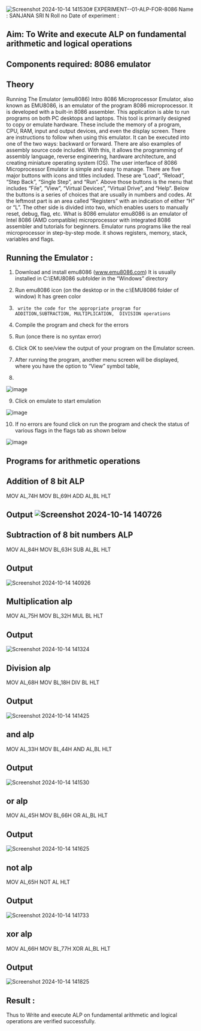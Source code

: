 ![Screenshot 2024-10-14 141530](https://github.com/user-attachments/assets/1bc59c37-981b-47eb-a7a4-5ccc5fe24b7d)# EXPERIMENT--01-ALP-FOR-8086
Name : SANJANA SRI N
Roll no 
Date of experiment :





## Aim: To Write and execute ALP on fundamental arithmetic and logical operations
## Components required: 8086  emulator 
## Theory 
Running The Emulator (emu8086) Intro 8086 Microprocessor Emulator, also known as EMU8086, is an emulator of the program 8086 microprocessor. It is developed with a built-in 8086 assembler. This application is able to run programs on both PC desktops and laptops. This tool is primarily designed to copy or emulate hardware. These include the memory of a program, CPU, RAM, input and output devices, and even the display screen. There are instructions to follow when using this emulator. It can be executed into one of the two ways: backward or forward. There are also examples of assembly source code included. With this, it allows the programming of assembly language, reverse engineering, hardware architecture, and creating miniature operating system (OS). The user interface of 8086 Microprocessor Emulator is simple and easy to manage. There are five major buttons with icons and titles included. These are “Load”, “Reload”, “Step Back”, “Single Step”, and “Run”. Above those buttons is the menu that includes “File”, “View”, “Virtual Devices”, “Virtual Drive”, and “Help”. Below the buttons is a series of choices that are usually in numbers and codes. At the leftmost part is an area called “Registers” with an indication of either “H” or “L”. The other side is divided into two, which enables users to manually reset, debug, flag, etc. What is 8086 emulator emu8086 is an emulator of Intel 8086 (AMD compatible) microprocessor with integrated 8086 assembler and tutorials for beginners. Emulator runs programs like the real microprocessor in step-by-step mode. it shows registers, memory, stack, variables and flags.


 ## Running the Emulator :
1.	Download and install emu8086 (www.emu8086.com) It is usually installed in C:\EMU8086 subfolder in the “Windows” directory
2.	  Run  emu8086 icon (on the desktop or in the c:\EMU8086 folder of window) It has green color 
 
 
3.		write the code for the appropriate program for ADDITION,SUBTRACTION, MULTIPLICATION,  DIVISION operations 

4.	 Compile the program and check for the errors 
5.	Run (once there is no syntax error) 

6.	Click OK to see/view the output of your program on the Emulator screen. 


7.	After running the program, another menu screen will be displayed, where you have the option to “View” symbol table,
8.	 


![image](https://user-images.githubusercontent.com/36288975/189273263-d65baae9-4b8f-4723-afb3-c0ffa4052b04.png)











9.	Click on emulate to start emulation 








![image](https://user-images.githubusercontent.com/36288975/189273273-9bb36ec1-e2e8-4892-8d35-37707332bfdc.png)








10.	If no errors are found click on run the program and check the status of various flags in the flags tab as shown below 






![image](https://user-images.githubusercontent.com/36288975/189273277-113a2a33-4a40-4ff8-95a5-ecd3a1f504fe.png)







## Programs for arithmetic  operations

## Addition  of 8 bit ALP 
MOV AL,74H
MOV BL,69H
ADD AL,BL
HLT



## Output ![Screenshot 2024-10-14 140726](https://github.com/user-attachments/assets/fe7e0978-87f8-4972-bdc6-741aa70112a3)
 
 
## Subtraction   of 8 bit numbers  ALP 
MOV AL,84H
MOV BL,63H
SUB AL,BL
HLT


 
## Output  
![Screenshot 2024-10-14 140926](https://github.com/user-attachments/assets/a02dfe04-f2d5-4e22-a9bb-c72f0a1cfdd4)

## Multiplication alp 
MOV AL,75H
MOV BL,32H
MUL BL
HLT

## Output 
![Screenshot 2024-10-14 141324](https://github.com/user-attachments/assets/c6f05378-04a6-46ab-b558-38abb8b62b14)



## Division alp 
MOV AL,68H
MOV BL,18H
DIV BL
HLT

## Output  
![Screenshot 2024-10-14 141425](https://github.com/user-attachments/assets/2e8043d2-715e-4096-a224-b172c79f78af)


## and alp
MOV AL,33H
MOV BL,44H
AND AL,BL
HLT

## Output
![Screenshot 2024-10-14 141530](https://github.com/user-attachments/assets/28f7897f-0281-4faf-959b-868546f0df83)


## or alp
MOV AL,45H
MOV BL,66H
OR AL,BL
HLT

## Output
![Screenshot 2024-10-14 141625](https://github.com/user-attachments/assets/48fd105a-7446-4be0-9232-505ba8b249ee)

## not alp
MOV AL,65H
NOT AL
HLT

## Output
![Screenshot 2024-10-14 141733](https://github.com/user-attachments/assets/1275c63e-9a8d-4b1f-9d2a-1d93ee3b2ae3)

## xor alp
MOV AL,66H
MOV BL,77H
XOR AL,BL
HLT

## Output
![Screenshot 2024-10-14 141825](https://github.com/user-attachments/assets/0c1362c7-bc6e-4414-b4c5-57866b4566c1)



## Result :
Thus to Write and execute ALP on fundamental arithmetic and logical operations are verified
successfully.

 








